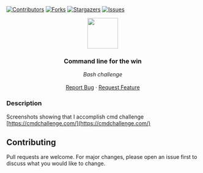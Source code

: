 [![Contributors][contributors-shield]][contributors-url]
[![Forks][forks-shield]][forks-url]
[![Stargazers][stars-shield]][stars-url]
[![Issues][issues-shield]][issues-url]


<p align="center">
  <img src="https://gitlab.com/uploads/-/system/project/avatar/3615712/cmdline.png" width="80" height="80">
  <h3 align="center">Command line for the win</h3>

  <p align="center">
        <em>Bash challenge</em>
    <br /><br />
    <a href="https://github.com/fredhii/command_line_for_the_win/issues">Report Bug</a>
    ·
    <a href="https://github.com/fredhii/command_line_for_the_win/issues">Request Feature</a>
  </p>
</p>


### Description
Screenshots showing that I accomplish cmd challenge
[https://cmdchallenge.com/](https://cmdchallenge.com/)

## Contributing
Pull requests are welcome. For major changes, please open an issue first to discuss what you would like to change.


[contributors-shield]: https://img.shields.io/github/contributors/fredhii/command_line_for_the_win?style=flat-square
[contributors-url]: https://github.com/fredhii/command_line_for_the_win/graphs/contributors
[forks-shield]: https://img.shields.io/github/forks/fredhii/command_line_for_the_win.svg?style=flat-square
[forks-url]: https://github.com/fredhii/command_line_for_the_win/network/members
[stars-shield]: https://img.shields.io/github/stars/fredhii/command_line_for_the_win.svg?style=flat-square
[stars-url]: https://github.com/fredhii/command_line_for_the_win/stargazers
[issues-shield]: https://img.shields.io/github/issues/fredhii/command_line_for_the_win?style=flat-square
[issues-url]: https://github.com/fredhii/command_line_for_the_win/issues
